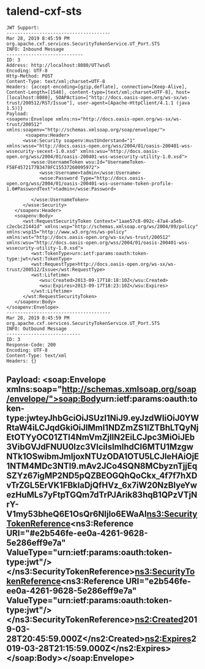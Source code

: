 # talend-cxf-sts


	JWT Support:
	--------------------------------------
	Mar 28, 2019 8:45:59 PM org.apache.cxf.services.SecurityTokenService.UT_Port.STS
	INFO: Inbound Message
	----------------------------
	ID: 3
	Address: http://localhost:8080/UT?wsdl
	Encoding: UTF-8
	Http-Method: POST
	Content-Type: text/xml;charset=UTF-8
	Headers: {accept-encoding=[gzip,deflate], connection=[Keep-Alive], Content-Length=[1548], content-type=[text/xml;charset=UTF-8], host=[localhost:8080], SOAPAction=["http://docs.oasis-open.org/ws-sx/ws-trust/200512/RST/Issue"], user-agent=[Apache-HttpClient/4.1.1 (java 1.5)]}
	Payload: 
	<soapenv:Envelope xmlns:ns="http://docs.oasis-open.org/ws-sx/ws-trust/200512" xmlns:soapenv="http://schemas.xmlsoap.org/soap/envelope/">
		   <soapenv:Header>
	      <wsse:Security soapenv:mustUnderstand="1" xmlns:wsse="http://docs.oasis-open.org/wss/2004/01/oasis-200401-wss-wssecurity-secext-1.0.xsd" xmlns:wsu="http://docs.oasis-open.org/wss/2004/01/oasis-200401-wss-wssecurity-utility-1.0.xsd">
	         <wsse:UsernameToken wsu:Id="UsernameToken-F58F4572177B3478FC15537260095972">
	            <wsse:Username>tadmin</wsse:Username>
	            <wsse:Password Type="http://docs.oasis-open.org/wss/2004/01/oasis-200401-wss-username-token-profile-1.0#PasswordText">tadmin</wsse:Password>
	
	         </wsse:UsernameToken>
	      </wsse:Security>
	   </soapenv:Header>
	   <soapenv:Body>
	      <wst:RequestSecurityToken Context="1aae57c8-092c-47a4-a5eb-c2ecbc21441d" xmlns:wsp="http://schemas.xmlsoap.org/ws/2004/09/policy" xmlns:wsp15="http://www.w3.org/ns/ws-policy" xmlns:wst="http://docs.oasis-open.org/ws-sx/ws-trust/200512" xmlns:wsu="http://docs.oasis-open.org/wss/2004/01/oasis-200401-wss-wssecurity-utility-1.0.xsd">
        	 <wst:TokenType>urn:ietf:params:oauth:token-type:jwt</wst:TokenType>
	         <wst:RequestType>http://docs.oasis-open.org/ws-sx/ws-trust/200512/Issue</wst:RequestType>
	         <wst:Lifetime>
	            <wsu:Created>2013-09-17T18:18:10Z</wsu:Created>
	            <wsu:Expires>2013-09-17T18:23:10Z</wsu:Expires>
	         </wst:Lifetime>
	      </wst:RequestSecurityToken>
	   </soapenv:Body>
	</soapenv:Envelope>
	--------------------------------------
	Mar 28, 2019 8:45:59 PM org.apache.cxf.services.SecurityTokenService.UT_Port.STS
	INFO: Outbound Message
	---------------------------
	ID: 3
	Response-Code: 200
	Encoding: UTF-8
	Content-Type: text/xml
	Headers: {}
Payload: <soap:Envelope xmlns:soap="http://schemas.xmlsoap.org/soap/envelope/"><soap:Body><RequestSecurityTokenResponseCollection xmlns="http://docs.oasis-open.org/ws-sx/ws-trust/200512" xmlns:ns2="http://docs.oasis-open.org/wss/2004/01/oasis-200401-wss-wssecurity-utility-1.0.xsd" xmlns:ns3="http://docs.oasis-open.org/wss/2004/01/oasis-200401-wss-wssecurity-secext-1.0.xsd" xmlns:ns4="http://www.w3.org/2005/08/addressing" xmlns:ns5="http://docs.oasis-open.org/ws-sx/ws-trust/200802"><RequestSecurityTokenResponse Context="1aae57c8-092c-47a4-a5eb-c2ecbc21441d"><TokenType>urn:ietf:params:oauth:token-type:jwt</TokenType><RequestedSecurityToken><TokenWrapper xmlns:ns6="http://docs.oasis-open.org/ws-sx/ws-trust/200512" xmlns="">eyJhbGciOiJSUzI1NiJ9.eyJzdWIiOiJ0YWRtaW4iLCJqdGkiOiJlMmI1NDZmZS1lZTBhLTQyNjEtOTYyOC01ZTI4NmVmZjllN2EiLCJpc3MiOiJEb3VibGVJdFNUU0lzc3VlciIsImlhdCI6MTU1MzgwNTk1OSwibmJmIjoxNTUzODA1OTU5LCJleHAiOjE1NTM4MDc3NTl9.mAv2JCo4SQN8MCbyznTjjEqSZYz67igMP2ND5pQZBEOGQhQoCkx_4f7f7hXDvTrZGL5ErVK1FBklaDjQfHVz_6x7iW20NzBIyeYwezHuMLs7yFtpTGQm7dTrPJArik83hqB1QPzVTjNrY-V1my53bheQ6E1OsQr6NIjlo6EWaAI</TokenWrapper></RequestedSecurityToken><RequestedAttachedReference><ns3:SecurityTokenReference><ns3:Reference URI="#e2b546fe-ee0a-4261-9628-5e286eff9e7a" ValueType="urn:ietf:params:oauth:token-type:jwt"/></ns3:SecurityTokenReference></RequestedAttachedReference><RequestedUnattachedReference><ns3:SecurityTokenReference><ns3:Reference URI="e2b546fe-ee0a-4261-9628-5e286eff9e7a" ValueType="urn:ietf:params:oauth:token-type:jwt"/></ns3:SecurityTokenReference></RequestedUnattachedReference><Lifetime><ns2:Created>2019-03-28T20:45:59.000Z</ns2:Created><ns2:Expires>2019-03-28T21:15:59.000Z</ns2:Expires></Lifetime></RequestSecurityTokenResponse></RequestSecurityTokenResponseCollection></soap:Body></soap:Envelope>
--------------------------------------
